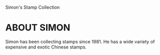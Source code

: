 Simon's Stamp Collection

# ABOUT SIMON

Simon has been collecting stamps since 1981. He has a wide variety of expensive and exotic Chinese stamps.
